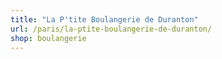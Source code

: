 ```yaml
---
title: "La P'tite Boulangerie de Duranton"
url: /paris/la-ptite-boulangerie-de-duranton/
shop: boulangerie
---
```


